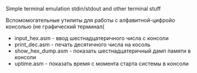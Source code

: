 ﻿Simple terminal emulation stdin/stdout and other terminal stuff

Вспомомогательные утилиты для работы с алфавитной-цифройо консолью (не графический терминал(
- input_hex.asm - ввод шестнадцатеричного числа с консоли 
- print_dec.asm - печать десятичного числа на косоль
- show_hex_dump.asm - показать шестнадцатеричный дамп памяти в консоли
- uptime.asm - показать время с момента старта системы в консоли






